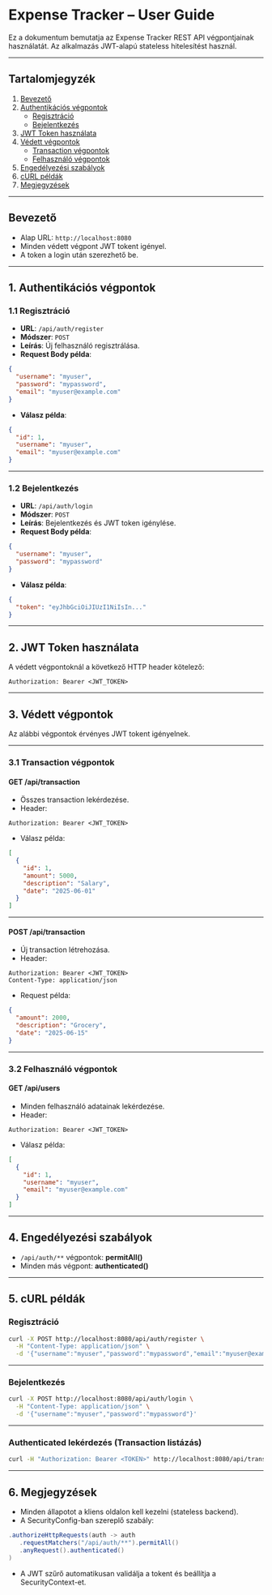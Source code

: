 # Expense Tracker – User Guide

Ez a dokumentum bemutatja az Expense Tracker REST API végpontjainak használatát. Az alkalmazás JWT-alapú stateless hitelesítést használ.

---

## Tartalomjegyzék

1. [Bevezető](#bevezető)
2. [Authentikációs végpontok](#1-authentikációs-végpontok)
   - [Regisztráció](#11-regisztráció)
   - [Bejelentkezés](#12-bejelentkezés)
3. [JWT Token használata](#2-jwt-token-használata)
4. [Védett végpontok](#3-védett-végpontok)
   - [Transaction végpontok](#31-transaction-végpontok)
   - [Felhasználó végpontok](#32-felhasználó-végpontok)
5. [Engedélyezési szabályok](#4-engedélyezési-szabályok)
6. [cURL példák](#5-curl-példák)
7. [Megjegyzések](#6-megjegyzések)

---

## Bevezető

- Alap URL: `http://localhost:8080`
- Minden védett végpont JWT tokent igényel.
- A token a login után szerezhető be.

---

## 1. Authentikációs végpontok

### 1.1 Regisztráció

- **URL**: `/api/auth/register`
- **Módszer**: `POST`
- **Leírás**: Új felhasználó regisztrálása.
- **Request Body példa**:

```json
{
  "username": "myuser",
  "password": "mypassword",
  "email": "myuser@example.com"
}
```

- **Válasz példa**:

```json
{
  "id": 1,
  "username": "myuser",
  "email": "myuser@example.com"
}
```

---

### 1.2 Bejelentkezés

- **URL**: `/api/auth/login`
- **Módszer**: `POST`
- **Leírás**: Bejelentkezés és JWT token igénylése.
- **Request Body példa**:

```json
{
  "username": "myuser",
  "password": "mypassword"
}
```

- **Válasz példa**:

```json
{
  "token": "eyJhbGciOiJIUzI1NiIsIn..."
}
```

---

## 2. JWT Token használata

A védett végpontoknál a következő HTTP header kötelező:

```
Authorization: Bearer <JWT_TOKEN>
```

---

## 3. Védett végpontok

Az alábbi végpontok érvényes JWT tokent igényelnek.

---

### 3.1 Transaction végpontok

#### GET /api/transaction

- Összes transaction lekérdezése.
- Header:

```
Authorization: Bearer <JWT_TOKEN>
```

- Válasz példa:

```json
[
  {
    "id": 1,
    "amount": 5000,
    "description": "Salary",
    "date": "2025-06-01"
  }
]
```

---

#### POST /api/transaction

- Új transaction létrehozása.
- Header:

```
Authorization: Bearer <JWT_TOKEN>
Content-Type: application/json
```

- Request példa:

```json
{
  "amount": 2000,
  "description": "Grocery",
  "date": "2025-06-15"
}
```

---

### 3.2 Felhasználó végpontok

#### GET /api/users

- Minden felhasználó adatainak lekérdezése.
- Header:

```
Authorization: Bearer <JWT_TOKEN>
```

- Válasz példa:

```json
[
  {
    "id": 1,
    "username": "myuser",
    "email": "myuser@example.com"
  }
]
```

---

## 4. Engedélyezési szabályok

- `/api/auth/**` végpontok: **permitAll()**
- Minden más végpont: **authenticated()**

---

## 5. cURL példák

### Regisztráció

```bash
curl -X POST http://localhost:8080/api/auth/register \
  -H "Content-Type: application/json" \
  -d '{"username":"myuser","password":"mypassword","email":"myuser@example.com"}'
```

---

### Bejelentkezés

```bash
curl -X POST http://localhost:8080/api/auth/login \
  -H "Content-Type: application/json" \
  -d '{"username":"myuser","password":"mypassword"}'
```

---

### Authenticated lekérdezés (Transaction listázás)

```bash
curl -H "Authorization: Bearer <TOKEN>" http://localhost:8080/api/transaction
```

---

## 6. Megjegyzések

- Minden állapotot a kliens oldalon kell kezelni (stateless backend).
- A SecurityConfig-ban szereplő szabály:

```java
.authorizeHttpRequests(auth -> auth
   .requestMatchers("/api/auth/**").permitAll()
   .anyRequest().authenticated()
)
```

- A JWT szűrő automatikusan validálja a tokent és beállítja a SecurityContext-et.
